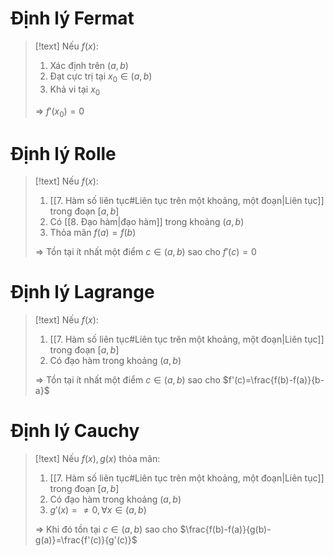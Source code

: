 
# Định lý Fermat

>[!text]
>Nếu $f(x)$:
>1. Xác định trên $(a,b)$ 
>2. Đạt cực trị tại $x_0\in (a,b)$
>3. Khả vi tại $x_0$
>
>$\Rightarrow$ $f'(x_0)=0$

# Định lý Rolle

>[!text]
> Nếu $f(x)$:
> 1. [[7. Hàm số liên tục#Liên tục trên một khoảng, một đoạn|Liên tục]] trong đoạn $[a,b]$
> 2. Có [[8. Đạo hàm|đạo hàm]] trong khoảng $(a,b)$
> 3. Thỏa mãn $f(a)=f(b)$
> 
>$\Rightarrow$ Tồn tại ít nhất một điểm $c\in (a,b)$ sao cho $f'(c)=0$

# Định lý Lagrange

>[!text]
>Nếu $f(x)$:
>1. [[7. Hàm số liên tục#Liên tục trên một khoảng, một đoạn|Liên tục]] trong đoạn $[a,b]$
>2. Có đạo hàm trong khoảng $(a,b)$
>
>$\Rightarrow$ Tồn tại ít nhất một điểm $c\in (a,b)$ sao cho $f'(c)=\frac{f(b)-f(a)}{b-a}$

# Định lý Cauchy

>[!text]
>Nếu $f(x), g(x)$ thỏa mãn:
>1. [[7. Hàm số liên tục#Liên tục trên một khoảng, một đoạn|Liên tục]] trong đoạn $[a,b]$
>2. Có đạo hàm trong khoảng $(a,b)$
>3. $g'(x)=\neq 0, \forall x\in(a,b)$
>
>$\Rightarrow$ Khi đó tồn tại $c\in (a,b)$ sao cho $\frac{f(b)-f(a)}{g(b)-g(a)}=\frac{f'(c)}{g'(c)}$

